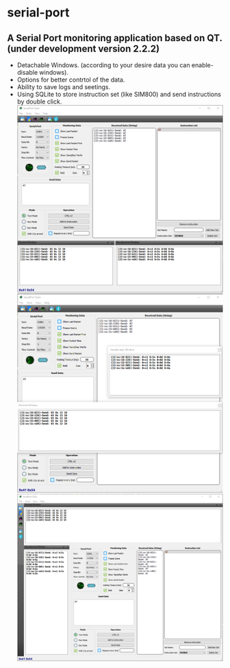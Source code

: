 # serial-port
A Serial Port monitoring application based on QT. (under development version 2.2.2)
-----------------------------------------------------------------------------------
- Detachable Windows. (according to your desire data you can enable-disable windows).
- Options for better contrtol of the data.
- Ability to save logs and seetings. 
- Using SQLite to store instruction set (like SIM800) and send instructions by double click.
![img](https://github.com/MahmoodShabanifard/MyApplications/blob/main/1.png)
![img](https://github.com/MahmoodShabanifard/MyApplications/blob/main/2.png)
![img](https://github.com/MahmoodShabanifard/MyApplications/blob/main/3.png)
